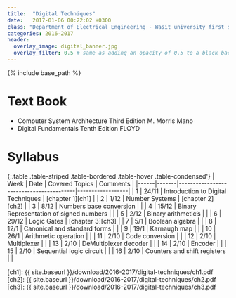 ```yaml
---
title:  "Digital Techniques"
date:   2017-01-06 00:22:02 +0300
class: "Department of Electrical Engineering - Wasit university first stage"
categories: 2016-2017
header:
  overlay_image: digital_banner.jpg
  overlay_filter: 0.5 # same as adding an opacity of 0.5 to a black background
---
```


{% include base_path %}

# Text Book
 * Computer System Architecture Third Edition M. Morris Mano
 * Digital Fundamentals  Tenth Edition   FLOYD

# Syllabus

{:.table .table-striped .table-bordered .table-hover .table-condensed'}
| Week | Date  | Covered Topics                          | Comments         |
|------|-------|-----------------------------------------|------------------|
| 1    | 24/11 | Introduction to Digital Techniques      | [chapter 1][ch1] |
| 2    | 1/12  | Number Systems                          | [chapter 2][ch2] |
| 3    | 8/12  | Numbers base conversion                 |                  |
| 4    | 15/12 | Binary Representation of signed numbers |                  |
| 5    | 2/12  | Binary arithmetic’s                     |                  |
| 6    | 29/12 | Logic Gates                             | [chapter 3][ch3] |
| 7    | 5/1   | Boolean algebra                         |                  |
| 8    | 12/1  | Canonical and standard forms            |                  |
| 9    | 19/1  | Karnaugh map                            |                  |
| 10   | 26/1  | Arithmetic operation                    |                  |
| 11   | 2/10  | Code conversion                         |                  |
| 12   | 2/10  | Multiplexer                             |                  |
| 13   | 2/10  | DeMultiplexer decoder                   |                  |
| 14   | 2/10  | Encoder                                 |                  |
| 15   | 2/10  | Sequential logic circuit                |                  |
| 16   | 2/10  | Counters and shift registers            |                  |


[ch1]: {{ site.baseurl }}/download/2016-2017/digital-techniques/ch1.pdf
[ch2]: {{ site.baseurl }}/download/2016-2017/digital-techniques/ch2.pdf
[ch3]: {{ site.baseurl }}/download/2016-2017/digital-techniques/ch3.pdf